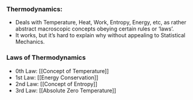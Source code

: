 ### Thermodynamics:
 - Deals with Temperature, Heat, Work, Entropy, Energy, etc, as rather abstract macroscopic concepts obeying certain rules or ‘laws’.
 - It works, but it’s hard to explain why without appealing to Statistical Mechanics.
### Laws of Thermodynamics
 - 0th Law: [[Concept of Temperature]]
 - 1st Law: [[Energy Conservation]]
 - 2nd Law: [[Concept of Entropy]]
 - 3rd Law: [[Absolute Zero Temperature]]

